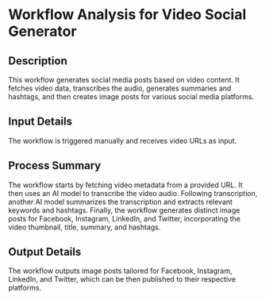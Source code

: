 # Workflow Analysis for Video Social Generator

## Description
This workflow generates social media posts based on video content. It fetches video data, transcribes the audio, generates summaries and hashtags, and then creates image posts for various social media platforms.

## Input Details
The workflow is triggered manually and receives video URLs as input.

## Process Summary
The workflow starts by fetching video metadata from a provided URL. It then uses an AI model to transcribe the video audio. Following transcription, another AI model summarizes the transcription and extracts relevant keywords and hashtags. Finally, the workflow generates distinct image posts for Facebook, Instagram, LinkedIn, and Twitter, incorporating the video thumbnail, title, summary, and hashtags.

## Output Details
The workflow outputs image posts tailored for Facebook, Instagram, LinkedIn, and Twitter, which can be then published to their respective platforms.
